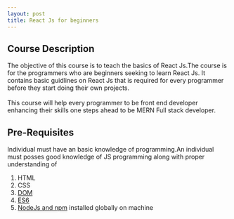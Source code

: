 ```yaml
---
layout: post
title: React Js for beginners
---
```


## Course Description
The objective of this course is to teach the basics of React Js.The course is for the programmers who are beginners seeking to learn React Js. It contains basic guidlines on React Js that is required for every programmer before they start doing their own projects.
<br>
<br>
This course will help every programmer to be front end developer enhancing their skills one steps ahead to be MERN Full stack developer.
## Pre-Requisites
Individual must have an basic knowledge of programming.An individual must posses good knowledge of JS programming along with proper understanding of 
1. HTML
2. CSS
3. [DOM](https://www.w3schools.com/whatis/whatis_htmldom.asp)
4. [ES6](https://www.w3schools.com/js/js_es6.asp)
5. [NodeJs and npm](https://www.taniarascia.com/how-to-install-and-use-node-js-and-npm-mac-and-windows/) installed globally on machine
<!-- ![_config.yml]({{ site.baseurl }}/images/config.png) -->

